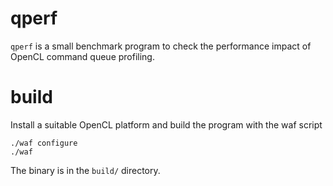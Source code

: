 # qperf

`qperf` is a small benchmark program to check the performance impact of OpenCL
command queue profiling.

# build

Install a suitable OpenCL platform and build the program with the waf script

    ./waf configure
    ./waf

The binary is in the `build/` directory.

